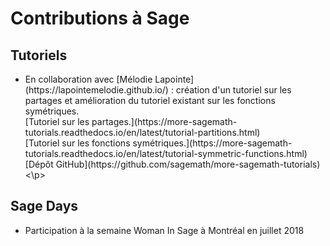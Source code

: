 # Contributions à Sage

## Tutoriels 

  * <p>En collaboration avec [Mélodie Lapointe](https://lapointemelodie.github.io/) : création d'un tutoriel sur les partages
     et amélioration du tutoriel existant sur les fonctions symétriques. <br />
     [Tutoriel sur les partages.](https://more-sagemath-tutorials.readthedocs.io/en/latest/tutorial-partitions.html) <br />
     [Tutoriel sur les fonctions symétriques.](https://more-sagemath-tutorials.readthedocs.io/en/latest/tutorial-symmetric-functions.html) <br />
     [Dépôt GitHub](https://github.com/sagemath/more-sagemath-tutorials)<\p>
     
## Sage Days

  * Participation à la semaine Woman In Sage à Montréal en juillet 2018

